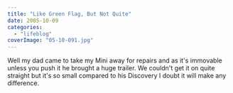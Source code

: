 ```yaml
---
title: "Like Green Flag, But Not Quite"
date: 2005-10-09
categories: 
  - "lifeblog"
coverImage: "05-10-091.jpg"
---
```


Well my dad came to take my Mini away for repairs and as it's immovable unless you push it he brought a huge trailer. We couldn't get it on quite straight but it's so small compared to his Discovery I doubt it will make any difference.
